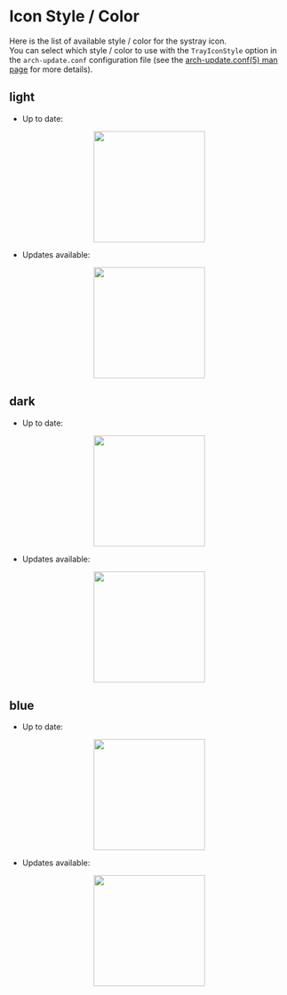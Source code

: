 # Icon Style / Color

Here is the list of available style / color for the systray icon.  
You can select which style / color to use with the `TrayIconStyle` option in the `arch-update.conf` configuration file (see the [arch-update.conf(5) man page](https://github.com/Antiz96/arch-update/blob/main/doc/man/arch-update.conf.5.scd) for more details).

## light

- Up to date:

<p align="center">
  <img width="200" height="200" src="arch-update-light.svg">
</p>

- Updates available:

<p align="center">
  <img width="200" height="200" src="arch-update_updates-available-light.svg">
</p>

## dark

- Up to date:

<p align="center">
  <img width="200" height="200" src="arch-update-dark.svg">
</p>

- Updates available:

<p align="center">
  <img width="200" height="200" src="arch-update_updates-available-dark.svg">
</p>

## blue

- Up to date:

<p align="center">
  <img width="200" height="200" src="arch-update-blue.svg">
</p>

- Updates available:

<p align="center">
  <img width="200" height="200" src="arch-update_updates-available-blue.svg">
</p>
